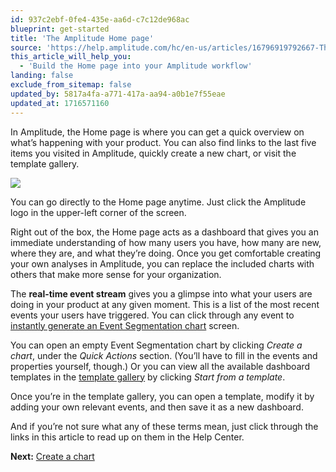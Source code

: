 ```yaml
---
id: 937c2ebf-0fe4-435e-aa6d-c7c12de968ac
blueprint: get-started
title: 'The Amplitude Home page'
source: 'https://help.amplitude.com/hc/en-us/articles/16796919792667-The-Amplitude-Home-page'
this_article_will_help_you:
  - 'Build the Home page into your Amplitude workflow'
landing: false
exclude_from_sitemap: false
updated_by: 5817a4fa-a771-417a-aa94-a0b1e7f55eae
updated_at: 1716571160
---
```

In Amplitude, the Home page is where you can get a quick overview on what’s happening with your product. You can also find links to the last five items you visited in Amplitude, quickly create a new chart, or visit the template gallery.

![](/docs/output/img/get-started/kWIWgPS54_noK-f-M2TS4N-kj1LVqGnB85q7B1hzodWHlzPO4E_SBw4ufbXYmol9-tMhlq-_U1XwnKmZ3-YPzejIi3tv0mTZCyrAqP7wb0m5Oldo0SrC4LSXZGqTquifErTXD6vxqGlDP69HW1_1k2Y)

You can go directly to the Home page anytime. Just click the Amplitude logo in the upper-left corner of the screen.

Right out of the box, the Home page acts as a dashboard that gives you an immediate understanding of how many users you have, how many are new, where they are, and what they’re doing. Once you get comfortable creating your own analyses in Amplitude, you can replace the included charts with others that make more sense for your organization.

The **real-time event stream** gives you a glimpse into what your users are doing in your product at any given moment. This is a list of the most recent events your users have triggered. You can click through any event to [instantly generate an Event Segmentation chart](/docs/analytics/user-data-lookup) screen.

You can open an empty Event Segmentation chart by clicking *Create a chart*, under the *Quick Actions* section. (You’ll have to fill in the events and properties yourself, though.) Or you can view all the available dashboard templates in the [template gallery](/docs/get-started/start-from-template) by clicking *Start from a template*.

Once you’re in the template gallery, you can open a template, modify it by adding your own relevant events, and then save it as a new dashboard.

And if you’re not sure what any of these terms mean, just click through the links in this article to read up on them in the Help Center.

**Next:** [Create a chart](/docs/get-started/create-a-chart)